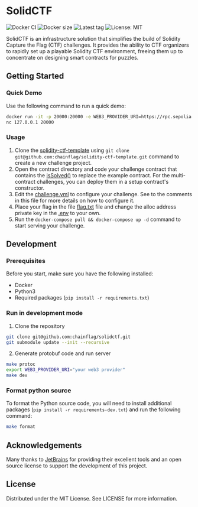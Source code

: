 # SolidCTF

![Docker CI](https://img.shields.io/github/actions/workflow/status/chainflag/solidctf/docker-image.yml?branch=main)
![Docker size](https://badgen.net/docker/size/chainflag/solidctf/latest?color=cyan)
![Latest tag](https://badgen.net/github/tag/chainflag/solidctf)
![License: MIT](https://badgen.net/github/license/chainflag/solidctf?color=yellow)

SolidCTF is an infrastructure solution that simplifies the build of Solidity Capture the Flag (CTF) challenges. It provides the ability to CTF organizers to rapidly set up a playable Solidity CTF environment, freeing them up to concentrate on designing smart contracts for puzzles.

## Getting Started

### Quick Demo

Use the following command to run a quick demo:

```bash
docker run -it -p 20000:20000 -e WEB3_PROVIDER_URI=https://rpc.sepolia.org chainflag/solidctf:1.0
nc 127.0.0.1 20000
```

### Usage

1. Clone the [solidity-ctf-template](https://github.com/chainflag/solidity-ctf-template) using `git clone git@github.com:chainflag/solidity-ctf-template.git` command to create a new challenge project.
2. Open the contract directory and code your challenge contract that contains the [isSolved()](https://github.com/chainflag/solidity-ctf-template/blob/main/contracts/Example.sol#L19) to replace the example contract. For the multi-contract challenges, you can deploy them in a setup contract's constructor.
3. Edit the [challenge.yml](https://github.com/chainflag/solidity-ctf-template/blob/main/challenge.yml) to configure your challenge. See to the comments in this file for more details on how to configure it.
4. Place your flag in the file [flag.txt](https://github.com/chainflag/solidity-ctf-template/blob/main/flag.txt) file and change the alloc address private key in the [.env](https://github.com/chainflag/solidity-ctf-template/blob/main/.env) to your own.
5. Run the `docker-compose pull && docker-compose up -d` command to start serving your challenge.

## Development

### Prerequisites

Before you start, make sure you have the following installed:

* Docker
* Python3
* Required packages (`pip install -r requirements.txt`)

### Run in development mode
1. Clone the repository

```bash
git clone git@github.com:chainflag/solidctf.git
git submodule update --init --recursive
```

2. Generate protobuf code and run server

```bash
make protoc
export WEB3_PROVIDER_URI="your web3 provider"
make dev
```

### Format python source

To format the Python source code, you will need to install additional packages (`pip install -r requirements-dev.txt`) and run the following command:

```bash
make format
```

## Acknowledgements
Many thanks to [JetBrains](https://jb.gg/OpenSourceSupport) for providing their excellent tools and an open source license to support the development of this project.

## License

Distributed under the MIT License. See LICENSE for more information.
